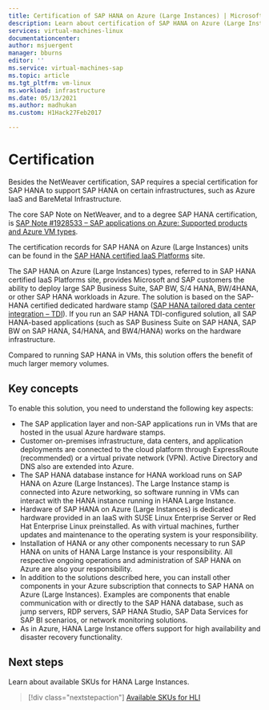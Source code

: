 ```yaml
---
title: Certification of SAP HANA on Azure (Large Instances) | Microsoft Docs
description: Learn about certification of SAP HANA on Azure (Large Instances).
services: virtual-machines-linux
documentationcenter: 
author: msjuergent
manager: bburns
editor: ''
ms.service: virtual-machines-sap
ms.topic: article
ms.tgt_pltfrm: vm-linux
ms.workload: infrastructure
ms.date: 05/13/2021
ms.author: madhukan
ms.custom: H1Hack27Feb2017

---
```

# Certification

Besides the NetWeaver certification, SAP requires a special certification for SAP HANA to support SAP HANA on certain infrastructures, such as Azure IaaS and BareMetal Infrastructure.

The core SAP Note on NetWeaver, and to a degree SAP HANA certification, is [SAP Note #1928533 – SAP applications on Azure: Supported products and Azure VM types](https://launchpad.support.sap.com/#/notes/1928533).

The certification records for SAP HANA on Azure (Large Instances) units can be found in the [SAP HANA certified IaaS Platforms](https://www.sap.com/dmc/exp/2014-09-02-hana-hardware/enEN/iaas.html#categories=Microsoft%20Azure) site. 

The SAP HANA on Azure (Large Instances) types, referred to in SAP HANA certified IaaS Platforms site, provides Microsoft and SAP customers the ability to deploy large SAP Business Suite, SAP BW, S/4 HANA, BW/4HANA, or other SAP HANA workloads in Azure. The solution is based on the SAP-HANA certified dedicated hardware stamp ([SAP HANA tailored data center integration – TDI](https://scn.sap.com/docs/DOC-63140)). If you run an SAP HANA TDI-configured solution, all SAP HANA-based applications (such as SAP Business Suite on SAP HANA, SAP BW on SAP HANA, S4/HANA, and BW4/HANA) works on the hardware infrastructure.

Compared to running SAP HANA in VMs, this solution offers the benefit of much larger memory volumes. 

## Key concepts

To enable this solution, you need to understand the following key aspects:

- The SAP application layer and non-SAP applications run in VMs that are hosted in the usual Azure hardware stamps.
- Customer on-premises infrastructure, data centers, and application deployments are connected to the cloud platform through ExpressRoute (recommended) or a virtual private network (VPN). Active Directory and DNS also are extended into Azure.
- The SAP HANA database instance for HANA workload runs on SAP HANA on Azure (Large Instances). The Large Instance stamp is connected into Azure networking, so software running in VMs can interact with the HANA instance running in HANA Large Instance.
- Hardware of SAP HANA on Azure (Large Instances) is dedicated hardware provided in an IaaS with SUSE Linux Enterprise Server or Red Hat Enterprise Linux preinstalled. As with virtual machines, further updates and maintenance to the operating system is your responsibility.
- Installation of HANA or any other components necessary to run SAP HANA on units of HANA Large Instance is your responsibility. All respective ongoing operations and administration of SAP HANA on Azure are also your responsibility.
- In addition to the solutions described here, you can install other components in your Azure subscription that connects to SAP HANA on Azure (Large Instances). Examples are components that enable communication with or directly to the SAP HANA database, such as jump servers, RDP servers, SAP HANA Studio, SAP Data Services for SAP BI scenarios, or network monitoring solutions.
- As in Azure, HANA Large Instance offers support for high availability and disaster recovery functionality.

## Next steps

Learn about available SKUs for HANA Large Instances.

> [!div class="nextstepaction"]
> [Available SKUs for HLI](hana-available-skus.md)

